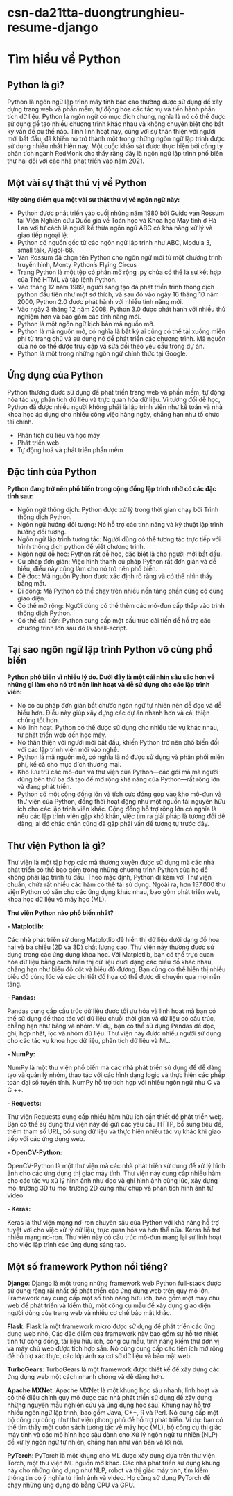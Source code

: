 # csn-da21tta-duongtrunghieu-resume-django
# Tìm hiểu về Python
## Python là gì?
Python là ngôn ngữ lập trình máy tính bậc cao thường được sử dụng để xây dựng trang web và phần mềm, tự động hóa các tác vụ và tiến hành phân tích dữ liệu. Python là ngôn ngữ có mục đích chung, nghĩa là nó có thể được sử dụng để tạo nhiều chương trình khác nhau và không chuyên biệt cho bất kỳ vấn đề cụ thể nào.
Tính linh hoạt này, cùng với sự thân thiện với người mới bắt đầu, đã khiến nó trở thành một trong những ngôn ngữ lập trình được sử dụng nhiều nhất hiện nay. Một cuộc khảo sát được thực hiện bởi công ty phân tích ngành RedMonk cho thấy rằng đây là ngôn ngữ lập trình phổ biến thứ hai đối với các nhà phát triển vào năm 2021.
## Một vài sự thật thú vị về Python
**Hãy cùng điểm qua một vài sự thật thú vị về ngôn ngữ này:**
- Python được phát triển vào cuối những năm 1980 bởi Guido van Rossum tại Viện Nghiên cứu Quốc gia về Toán học và Khoa học Máy tính ở Hà Lan với tư cách là người kế thừa ngôn ngữ ABC có khả năng xử lý và giao tiếp ngoại lệ.
- Python có nguồn gốc từ các ngôn ngữ lập trình như ABC, Modula 3, small talk, Algol-68.
- Van Rossum đã chọn tên Python cho ngôn ngữ mới từ một chương trình truyền hình, Monty Python’s Flying Circus
- Trang Python là một tệp có phần mở rộng .py chứa có thể là sự kết hợp của Thẻ HTML và tập lệnh Python.
- Vào tháng 12 năm 1989, người sáng tạo đã phát triển trình thông dịch python đầu tiên như một sở thích, và sau đó vào ngày 16 tháng 10 năm 2000, Python 2.0 được phát hành với nhiều tính năng mới.
- Vào ngày 3 tháng 12 năm 2008, Python 3.0 được phát hành với nhiều thử nghiệm hơn và bao gồm các tính năng mới.
- Python là một ngôn ngữ kịch bản mã nguồn mở.
- Python là mã nguồn mở, có nghĩa là bất kỳ ai cũng có thể tải xuống miễn phí từ trang chủ và sử dụng nó để phát triển các chương trình. Mã nguồn của nó có thể được truy cập và sửa đổi theo yêu cầu trong dự án.
- Python là một trong những ngôn ngữ chính thức tại Google.
## Ứng dụng của Python
Python thường được sử dụng để phát triển trang web và phần mềm, tự động hóa tác vụ, phân tích dữ liệu và trực quan hóa dữ liệu. Vì tương đối dễ học, Python đã được nhiều người không phải là lập trình viên như kế toán và nhà khoa học áp dụng cho nhiều công việc hàng ngày, chẳng hạn như tổ chức tài chính.
- Phân tích dữ liệu và học máy
- Phát triển web
- Tự động hoá và phát triển phần mềm
## Đặc tính của Python
**Python đang trở nên phổ biến trong cộng đồng lập trình nhờ có các đặc tính sau:**
- Ngôn ngữ thông dịch: Python được xử lý trong thời gian chạy bởi Trình thông dịch Python.
- Ngôn ngữ hướng đối tượng: Nó hỗ trợ các tính năng và kỹ thuật lập trình hướng đối tượng.
- Ngôn ngữ lập trình tương tác: Người dùng có thể tương tác trực tiếp với trình thông dịch python để viết chương trình.
- Ngôn ngữ dễ học: Python rất dễ học, đặc biệt là cho người mới bắt đầu.
- Cú pháp đơn giản: Việc hình thành cú pháp Python rất đơn giản và dễ hiểu, điều này cũng làm cho nó trở nên phổ biến.
- Dễ đọc: Mã nguồn Python được xác định rõ ràng và có thể nhìn thấy bằng mắt.
- Di động: Mã Python có thể chạy trên nhiều nền tảng phần cứng có cùng giao diện.
- Có thể mở rộng: Người dùng có thể thêm các mô-đun cấp thấp vào trình thông dịch Python.
- Có thể cải tiến: Python cung cấp một cấu trúc cải tiến để hỗ trợ các chương trình lớn sau đó là shell-script.
## Tại sao ngôn ngữ lập trình Python vô cùng phổ biến
**Python phổ biến vì nhiều lý do. Dưới đây là một cái nhìn sâu sắc hơn về những gì làm cho nó trở nên linh hoạt và dễ sử dụng cho các lập trình viên:**
- Nó có cú pháp đơn giản bắt chước ngôn ngữ tự nhiên nên dễ đọc và dễ hiểu hơn. Điều này giúp xây dựng các dự án nhanh hơn và cải thiện chúng tốt hơn.
- Nó linh hoạt. Python có thể được sử dụng cho nhiều tác vụ khác nhau, từ phát triển web đến học máy.
- Nó thân thiện với người mới bắt đầu, khiến Python trở nên phổ biến đối với các lập trình viên mới vào nghề.
- Python là mã nguồn mở, có nghĩa là nó được sử dụng và phân phối miễn phí, kể cả cho mục đích thương mại.
- Kho lưu trữ các mô-đun và thư viện của Python—các gói mã mà người dùng bên thứ ba đã tạo để mở rộng khả năng của Python—rất rộng lớn và đang phát triển.
- Python có một cộng đồng lớn và tích cực đóng góp vào kho mô-đun và thư viện của Python, đồng thời hoạt động như một nguồn tài nguyên hữu ích cho các lập trình viên khác. Cộng đồng hỗ trợ rộng lớn có nghĩa là nếu các lập trình viên gặp khó khăn, việc tìm ra giải pháp là tương đối dễ dàng; ai đó chắc chắn cũng đã gặp phải vấn đề tương tự trước đây.
## Thư viện Python là gì?
Thư viện là một tập hợp các mã thường xuyên được sử dụng mà các nhà phát triển có thể bao gồm trong những chương trình Python của họ để không phải lập trình từ đầu. Theo mặc định, Python đi kèm với Thư viện chuẩn, chứa rất nhiều các hàm có thể tái sử dụng. Ngoài ra, hơn 137.000 thư viện Python có sẵn cho các ứng dụng khác nhau, bao gồm phát triển web, khoa học dữ liệu và máy học (ML).

**Thư viện Python nào phổ biến nhất?**

**- Matplotlib:**

Các nhà phát triển sử dụng Matplotlib để hiển thị dữ liệu dưới dạng đồ họa hai và ba chiều (2D và 3D) chất lượng cao. Thư viện này thường được sử dụng trong các ứng dụng khoa học. Với Matplotlib, bạn có thể trực quan hóa dữ liệu bằng cách hiển thị dữ liệu dưới dạng các biểu đồ khác nhau, chẳng hạn như biểu đồ cột và biểu đồ đường. Bạn cũng có thể hiển thị nhiều biểu đồ cùng lúc và các chi tiết đồ họa có thể được di chuyển qua mọi nền tảng.

**- Pandas:**

Pandas cung cấp cấu trúc dữ liệu được tối ưu hóa và linh hoạt mà bạn có thể sử dụng để thao tác với dữ liệu chuỗi thời gian và dữ liệu có cấu trúc, chẳng hạn như bảng và nhóm. Ví dụ, bạn có thể sử dụng Pandas để đọc, ghi, hợp nhất, lọc và nhóm dữ liệu. Thư viện này được nhiều người sử dụng cho các tác vụ khoa học dữ liệu, phân tích dữ liệu và ML.

**- NumPy:**

NumPy là một thư viện phổ biến mà các nhà phát triển sử dụng để dễ dàng tạo và quản lý nhóm, thao tác với các hình dạng logic và thực hiện các phép toán đại số tuyến tính. NumPy hỗ trợ tích hợp với nhiều ngôn ngữ như C và C ++.

**- Requests:**

Thư viện Requests cung cấp nhiều hàm hữu ích cần thiết để phát triển web. Bạn có thể sử dụng thư viện này để gửi các yêu cầu HTTP, bổ sung tiêu đề, thêm tham số URL, bổ sung dữ liệu và thực hiện nhiều tác vụ khác khi giao tiếp với các ứng dụng web. 

**- OpenCV-Python:**

OpenCV-Python là một thư viện mà các nhà phát triển sử dụng để xử lý hình ảnh cho các ứng dụng thị giác máy tính. Thư viện này cung cấp nhiều hàm cho các tác vụ xử lý hình ảnh như đọc và ghi hình ảnh cùng lúc, xây dựng môi trường 3D từ môi trường 2D cũng như chụp và phân tích hình ảnh từ video.

**- Keras:**

Keras là thư viện mạng nơ-ron chuyên sâu của Python với khả năng hỗ trợ tuyệt vời cho việc xử lý dữ liệu, trực quan hóa và hơn thế nữa. Keras hỗ trợ nhiều mạng nơ-ron. Thư viện này có cấu trúc mô-đun mang lại sự linh hoạt cho việc lập trình các ứng dụng sáng tạo.

## Một số framework Python nổi tiếng?
**Django**: Django là một trong những framework web Python full-stack được sử dụng rộng rãi nhất để phát triển các ứng dụng web trên quy mô lớn. Framework này cung cấp một số tính năng hữu ích, bao gồm một máy chủ web để phát triển và kiểm thử, một công cụ mẫu để xây dựng giao diện người dùng của trang web và nhiều cơ chế bảo mật khác.

**Flask**: Flask là một framework micro được sử dụng để phát triển các ứng dụng web nhỏ. Các đặc điểm của framework này bao gồm sự hỗ trợ nhiệt tình từ cộng đồng, tài liệu hữu ích, công cụ mẫu, tính năng kiểm thử đơn vị và máy chủ web được tích hợp sẵn. Nó cũng cung cấp các tiện ích mở rộng để hỗ trợ xác thực, các lớp ánh xạ cơ sở dữ liệu và bảo mật web.

**TurboGears**: TurboGears là một framework được thiết kế để xây dựng các ứng dụng web một cách nhanh chóng và dễ dàng hơn. 

**Apache MXNet**: Apache MXNet là một khung học sâu nhanh, linh hoạt và có thể điều chỉnh quy mô được các nhà phát triển sử dụng để xây dựng những nguyên mẫu nghiên cứu và ứng dụng học sâu. Khung này hỗ trợ nhiều ngôn ngữ lập trình, bao gồm Java, C++, R và Perl. Nó cung cấp một bộ công cụ cũng như thư viện phong phú để hỗ trợ phát triển. Ví dụ: bạn có thể tìm thấy một cuốn sách tương tác về máy học (ML), bộ công cụ thị giác máy tính và các mô hình học sâu dành cho Xử lý ngôn ngữ tự nhiên (NLP) để xử lý ngôn ngữ tự nhiên, chẳng hạn như văn bản và lời nói.

**PyTorch**: PyTorch là một khung cho ML được xây dựng dựa trên thư viện Torch, một thư viện ML nguồn mở khác.  Các nhà phát triển sử dụng khung này cho những ứng dụng như NLP, robot và thị giác máy tính, tìm kiếm thông tin có ý nghĩa từ hình ảnh và video. Họ cũng sử dụng PyTorch để chạy những ứng dụng đó bằng CPU và GPU.

